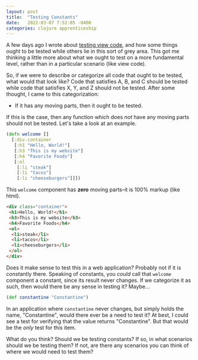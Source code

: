 ```yaml
---
layout: post
title:  "Testing Constants"
date:   2022-03-07 7:52:05 -0400
categories: clojure apprenticeship
---
```


A few days ago I wrote about [testing view code][testing-view-code], and 
how some things ought to be tested while others lie in this sort of grey area.
This got me thinking a little more about what we ought to test on a more 
fundamental level, rather than in a particular scenario (like view code).

So, if we were to describe or categorize all code that ought to be tested,
what would that look like? Code that satisfies A, B, and C should be tested
while code that satisfies X, Y, and Z should not be tested. After some
thought, I came to this categorization:
- If it has any moving parts, then it ought to be tested.

If this is the case, then any function which does *not* have any moving
parts should not be tested. Let's take a look at an example.

````clojure
(defn welcome []
  [:div.container 
   [:h1 "Hello, World!"]
   [:h3 "This is my website"]
   [:h4 "Favorite Foods"]
   [:ol 
    [:li "steak"]
    [:li "tacos"]
    [:li "cheeseburgers"]]])
````

This `welcome` component has **zero** moving parts–it is 100% markup (like html).

````html
<div class="container">
 <h1>Hello, World!</h1>
 <h3>This is my website</h3>
 <h4>Favorite Foods</h4>
 <ol>
  <li>steak</li>
  <li>tacos</li>
  <li>cheeseburgers</li>
 </ol>
</div>
````

Does it make sense to test this in a web application? Probably not if it
is *const*antly there. Speaking of constants, you _could_ call that `welcome`
component a constant, since its result never changes. If we categorize it as
such, then would there be any sense in testing it? Maybe...

````clojure
(def constantine "Constantine")
````

In an application where `constantine` never changes, but simply holds the name,
"Constantine", would there ever be a need to test it? At best, I could see a 
test for verifying that the value returns "Constantine". But that would be 
the _only_ test for this item.

What do you think? Should we be testing constants? If so, in what scenarios should 
we be testing them? If not, are there any scenarios you can think of where we would
need to test them?

[testing-view-code]: /clojure/apprenticeship/2022/03/03/testing-view-code.html